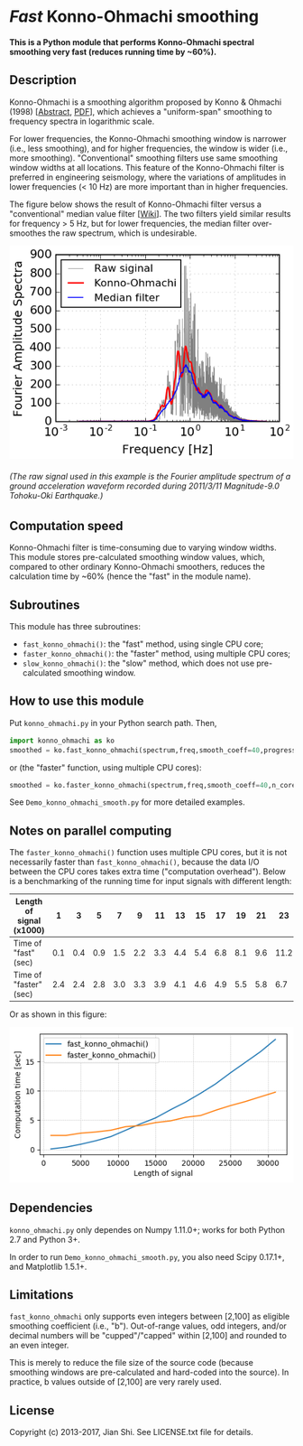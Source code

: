 # _Fast_ Konno-Ohmachi smoothing
#### This is a Python module that performs Konno-Ohmachi spectral smoothing very fast (reduces running time by ~60%).

## Description
Konno-Ohmachi is a smoothing algorithm proposed by Konno & Ohmachi (1998) [[Abstract](http://bssa.geoscienceworld.org/content/88/1/228.short), [PDF](http://www.eq.db.shibaura-it.ac.jp/papers/Konno&Ohmachi1998.pdf)], which achieves a "uniform-span" smoothing to frequency spectra in logarithmic scale.

For lower frequencies, the Konno-Ohmachi smoothing window is narrower (i.e., less smoothing), and for higher frequencies, the window is wider (i.e., more smoothing). "Conventional" smoothing filters use same smoothing window widths at all locations. This feature of the Konno-Ohmachi filter is preferred in engineering seismology, where the variations of amplitudes in lower frequencies (< 10 Hz) are more important than in higher frequencies.

The figure below shows the result of Konno-Ohmachi filter versus a "conventional" median value filter [[Wiki](https://en.wikipedia.org/wiki/Median_filter)]. The two filters yield similar results for frequency > 5 Hz, but for lower frequencies, the median filter over-smoothes the raw spectrum, which is undesirable.

![](demo.png)
###### (The raw signal used in this example is the Fourier amplitude spectrum of a ground acceleration waveform recorded during 2011/3/11 Magnitude-9.0 Tohoku-Oki Earthquake.)

## Computation speed
Konno-Ohmachi filter is time-consuming due to varying window widths. This module stores pre-calculated smoothing window values, which, compared to other ordinary Konno-Ohmachi smoothers, reduces the calculation time by ~60% (hence the "fast" in the module name).

## Subroutines

This module has three subroutines:

+ `fast_konno_ohmachi()`: the "fast" method, using single CPU core;
+ `faster_konno_ohmachi()`: the "faster" method, using multiple CPU cores;
+ `slow_konno_ohmachi()`: the "slow" method, which does not use pre-calculated smoothing window.

## How to use this module
Put `konno_ohmachi.py` in your Python search path. Then,

```python
import konno_ohmachi as ko
smoothed = ko.fast_konno_ohmachi(spectrum,freq,smooth_coeff=40,progress_bar=True)
```

or (the "faster" function, using multiple CPU cores):

```python
smoothed = ko.faster_konno_ohmachi(spectrum,freq,smooth_coeff=40,n_cores=4)
```

See `Demo_konno_ohmachi_smooth.py` for more detailed examples.

## Notes on parallel computing

The `faster_konno_ohmachi()` function uses multiple CPU cores, but it is not necessarily faster than `fast_konno_ohmachi()`, because the data I/O between the CPU cores takes extra time ("computation overhead"). Below is a benchmarking of the running time for input signals with different length:

| Length of  signal (x1000) | 1 | 3 | 5 | 7 | 9 | 11 | 13 | 15 | 17 | 19   | 21   | 23    | 25    | 27    | 29    | 31    |
| ------------------------- | ---- | ---- | ---- | ---- | ---- | ----- | ----- | ----- | ----- | ------- | ------- | -------- | -------- | -------- | -------- | -------- |
| Time of "fast" (sec)      | 0.1  | 0.4  | 0.9  | 1.5  | 2.2  | 3.3   | 4.4   | 5.4   | 6.8   | 8.1 | 9.6 | 11.2 | 13.1 | 14.9 | 16.7 | 18.8 |
| Time of "faster" (sec)    | 2.4  | 2.4  | 2.8  | 3.0  | 3.3  | 3.9   | 4.1   | 4.6   | 4.9   | 5.5 | 5.8 | 6.7  | 7.5  | 8.2  | 9.0  | 9.8  |


Or as shown in this figure:

![](./benchmark.png)

## Dependencies

`konno_ohmachi.py` only dependes on Numpy 1.11.0+; works for both Python 2.7 and Python 3+.

In order to run `Demo_konno_ohmachi_smooth.py`, you also need Scipy 0.17.1+, and Matplotlib 1.5.1+.


## Limitations
`fast_konno_ohmachi` only supports even integers between [2,100] as eligible smoothing coefficient (i.e., "b"). Out-of-range values, odd integers, and/or decimal numbers will be "cupped"/"capped" within [2,100] and rounded to an even integer.

This is merely to reduce the file size of the source code (because smoothing windows are pre-calculated and hard-coded into the source). In practice, b values outside of [2,100] are very rarely used.

## License
Copyright (c) 2013-2017, Jian Shi. See LICENSE.txt file for details.

